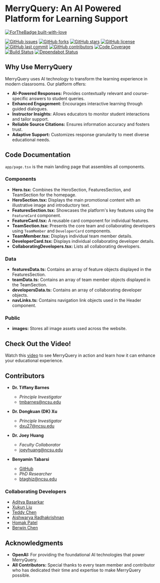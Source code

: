# MerryQuery: An AI Powered Platform for Learning Support

[![ForTheBadge built-with-love](http://ForTheBadge.com/images/badges/built-with-love.svg)](https://github.com/benneigh/explore-mq)

[![GitHub issues](https://img.shields.io/github/issues/benneigh/explore-mq)](https://github.com/benneigh/explore-mq/issues)
[![GitHub forks](https://img.shields.io/github/forks/benneigh/explore-mq)](https://github.com/benneigh/explore-mq/network)
[![GitHub stars](https://img.shields.io/github/stars/benneigh/explore-mq)](https://github.com/benneigh/explore-mq/stargazers)
[![GitHub license](https://img.shields.io/github/license/benneigh/explore-mq)](https://github.com/benneigh/explore-mq/blob/main/LICENSE)
[![GitHub last commit](https://img.shields.io/github/last-commit/benneigh/explore-mq)](https://github.com/benneigh/explore-mq/commits/main)
[![GitHub contributors](https://img.shields.io/github/contributors/benneigh/explore-mq)](https://github.com/benneigh/explore-mq/graphs/contributors)
[![Code Coverage](https://img.shields.io/codecov/c/gh/benneigh/explore-mq)](https://codecov.io/gh/benneigh/explore-mq)
[![Build Status](https://img.shields.io/github/workflow/status/benneigh/explore-mq/CI)](https://github.com/benneigh/explore-mq/actions)
[![Dependabot Status](https://img.shields.io/badge/dependabot-active-brightgreen)](https://github.com/benneigh/explore-mq/pulls?q=is%3Apr+is%3Aopen+label%3A%22dependencies%22)

## Why Use MerryQuery

MerryQuery uses AI technology to transform the learning experience in modern classrooms. Our platform offers:

- **AI-Powered Responses:** Provides contextually relevant and course-specific answers to student queries.
- **Enhanced Engagement:** Encourages interactive learning through guided dialogues.
- **Instructor Insights:** Allows educators to monitor student interactions and tailor support.
- **Reliable Source Citations:** Ensures information accuracy and fosters trust.
- **Adaptive Support:** Customizes response granularity to meet diverse educational needs.


## Code Documentation
`app/page.tsx` is the main landing page that assembles all components.
### Components

- **Hero.tsx:** Combines the HeroSection, FeaturesSection, and TeamSection for the homepage.
- **HeroSection.tsx:** Displays the main promotional content with an illustrative image and introductory text.
- **FeaturesSection.tsx:** Showcases the platform's key features using the `FeatureCard` component.
- **FeatureCard.tsx:** A reusable card component for individual features.
- **TeamSection.tsx:** Presents the core team and collaborating developers using `TeamMember` and `DeveloperCard` components.
- **TeamMember.tsx:** Displays individual team member details.
- **DeveloperCard.tsx:** Displays individual collaborating developer details.
- **CollaboratingDevelopers.tsx:** Lists all collaborating developers.

### Data

- **featuresData.ts:** Contains an array of feature objects displayed in the FeaturesSection.
- **teamData.ts:** Contains an array of team member objects displayed in the TeamSection.
- **developersData.ts:** Contains an array of collaborating developer objects.
- **navLinks.ts:** Contains navigation link objects used in the Header component.

### Public

- **images:** Stores all image assets used across the website.

## Check Out the Video!

Watch this [video]() to see MerryQuery in action and learn how it can enhance your educational experience.

## Contributors

- **Dr. Tiffany Barnes**
  - *Principle Investigator*
  - [tmbarnes@ncsu.edu](mailto:tmbarnes@ncsu.edu)

- **Dr. Dongkuan (DK) Xu**
  - *Principle Investigator*
  - [dxu27@ncsu.edu](mailto:dxu27@ncsu.edu)

- **Dr. Joey Huang**
  - *Faculty Collaborator*
  - [joeyhuang@ncsu.edu](mailto:joeyhuang@ncsu.edu)

- **Benyamin Tabarsi**
  - [GitHub](https://github.com/benneigh)
  - *PhD Researcher*
  - [btaghiz@ncsu.edu](mailto:btaghiz@ncsu.edu)

### Collaborating Developers

- [Aditya Basarkar](https://github.com/adityabasarkar)
- [Xukun Liu](https://github.com/liuxukun2000)
- [Teddy Chen](https://github.com/tddschn)
- [Aishwarya Radhakrishnan](https://github.com/aishrad2)
- [Homak Patel](https://github.com/Homak-Patel)
- [Berwin Chen](https://github.com/BerwinChen)

## Acknowledgments

- **OpenAI:** For providing the foundational AI technologies that power MerryQuery.
- **All Contributors:** Special thanks to every team member and contributor who has dedicated their time and expertise to make MerryQuery possible.
